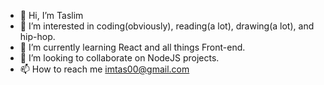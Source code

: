 - 👋 Hi, I’m Taslim
- 👀 I’m interested in coding(obviously), reading(a lot), drawing(a lot), and hip-hop.
- 🌱 I’m currently learning React and all things Front-end.
- 💞️ I’m looking to collaborate on NodeJS projects.
- 📫 How to reach me imtas00@gmail.com

<!---
Taslimism/Taslimism is a ✨ special ✨ repository because its `README.md` (this file) appears on your GitHub profile.
You can click the Preview link to take a look at your changes.
--->
